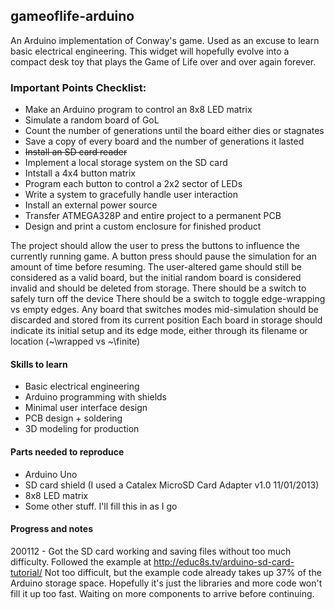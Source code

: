 ## gameoflife-arduino

An Arduino implementation of Conway's game. Used as an excuse to learn basic electrical engineering. This widget will hopefully evolve into a compact desk toy that plays the Game of Life over and over again forever.

### Important Points Checklist:
  * Make an Arduino program to control an 8x8 LED matrix
  * Simulate a random board of GoL
  * Count the number of generations until the board either dies or stagnates
  * Save a copy of every board and the number of generations it lasted
  * ~~Install an SD card reader~~
  * Implement a local storage system on the SD card
  * Intstall a 4x4 button matrix
  * Program each button to control a 2x2 sector of LEDs
  * Write a system to gracefully handle user interaction
  * Install an external power source
  * Transfer ATMEGA328P and entire project to a permanent PCB
  * Design and print a custom enclosure for finished product
  
The project should allow the user to press the buttons to influence the currently running game. A button press should pause the simulation for an amount of time before resuming.
The user-altered game should still be considered as a valid board, but the initial random board is considered invalid and should be deleted from storage.
There should be a switch to safely turn off the device
There should be a switch to toggle edge-wrapping vs empty edges. Any board that switches modes mid-simulation should be discarded and stored from its current position
Each board in storage should indicate its initial setup and its edge mode, either through its filename or location (~\wrapped vs ~\finite)

#### Skills to learn
  * Basic electrical engineering
  * Arduino programming with shields
  * Minimal user interface design
  * PCB design + soldering
  * 3D modeling for production
  
#### Parts needed to reproduce
  * Arduino Uno
  * SD card shield (I used a Catalex MicroSD Card Adapter v1.0 11/01/2013)
  * 8x8 LED matrix
  * Some other stuff. I'll fill this in as I go

#### Progress and notes
200112 - Got the SD card working and saving files without too much difficulty. Followed the example at http://educ8s.tv/arduino-sd-card-tutorial/ Not too difficult, but the example code already takes up 37% of the Arduino storage space. Hopefully it's just the libraries and more code won't fill it up too fast. Waiting on more components to arrive before continuing.
